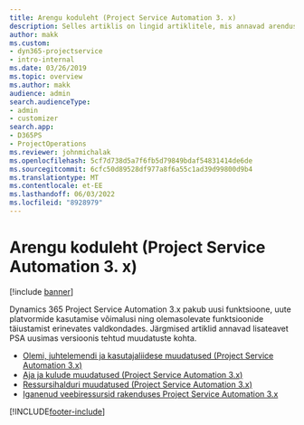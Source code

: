 ```yaml
---
title: Arengu koduleht (Project Service Automation 3. x)
description: Selles artiklis on lingid artiklitele, mis annavad arendusteavet (PSA) versioonile Dynamics 365 Project Service Automation 3.x.
author: makk
ms.custom:
- dyn365-projectservice
- intro-internal
ms.date: 03/26/2019
ms.topic: overview
ms.author: makk
audience: admin
search.audienceType:
- admin
- customizer
search.app:
- D365PS
- ProjectOperations
ms.reviewer: johnmichalak
ms.openlocfilehash: 5cf7d738d5a7f6fb5d79849bdaf54831414de6de
ms.sourcegitcommit: 6cfc50d89528df977a8f6a55c1ad39d99800d9b4
ms.translationtype: MT
ms.contentlocale: et-EE
ms.lasthandoff: 06/03/2022
ms.locfileid: "8928979"
---
```

# <a name="development-home-page-project-service-automation-3x"></a>Arengu koduleht (Project Service Automation 3. x)

[!include [banner](../../includes/psa-now-project-operations.md)]

Dynamics 365 Project Service Automation 3.x pakub uusi funktsioone, uute platvormide kasutamise võimalusi ning olemasolevate funktsioonide täiustamist erinevates valdkondades. Järgmised artiklid annavad lisateavet PSA uusimas versioonis tehtud muudatuste kohta.

- [Olemi, juhtelemendi ja kasutajaliidese muudatused (Project Service Automation 3.x)](../developer-guides/entity-changes-v3.x.md)
- [Aja ja kulude muudatused (Project Service Automation 3.x)](../developer-guides/time-expense-changes-v3.x.md)
- [Ressursihalduri muudatused (Project Service Automation 3.x)](../developer-guides/resource-management-changes-v3.x.md)
- [Iganenud veebiressursid rakenduses Project Service Automation 3.x](../developer-guides/web-resources-deprecated-v3.x.md)


[!INCLUDE[footer-include](../../includes/footer-banner.md)]

